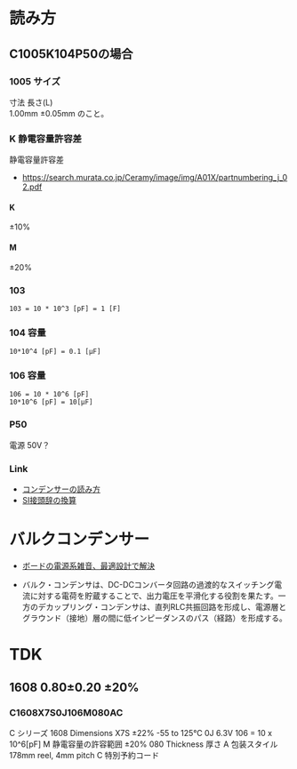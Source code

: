 # 読み方
## C1005K104P50の場合

### 1005 サイズ
寸法
長さ(L)	
1.00mm ±0.05mm
のこと。

### K 静電容量許容差
静電容量許容差
- https://search.murata.co.jp/Ceramy/image/img/A01X/partnumbering_j_02.pdf

#### K
±10%
#### M 
±20%

### 103
```
103 = 10 * 10^3 [pF] = 1 [F]
```

### 104 容量
```
10*10^4 [pF] = 0.1 [μF]
```
### 106 容量
```
106 = 10 * 10^6 [pF]
10*10^6 [pF] = 10[μF]
```

### P50
電源 50V？

### Link
- [コンデンサーの読み方](https://www.jarl.org/Japanese/7_Technical/lib1/konden.htm)
- [SI接頭辞の換算](https://keisan.casio.jp/exec/system/1555310765)

# バルクコンデンサー
- [ボードの電源系雑音、最適設計で解決](https://eetimes.itmedia.co.jp/ee/articles/0712/10/news119_3.html#:~:text=%E3%83%90%E3%83%AB%E3%82%AF%E3%83%BB%E3%82%B3%E3%83%B3%E3%83%87%E3%83%B3%E3%82%B5%E3%81%AF%E3%80%81DC%2D,%EF%BC%88%E7%B5%8C%E8%B7%AF%EF%BC%89%E3%82%92%E5%BD%A2%E6%88%90%E3%81%99%E3%82%8B%E3%80%82)

- バルク・コンデンサは、DC-DCコンバータ回路の過渡的なスイッチング電流に対する電荷を貯蔵することで、出力電圧を平滑化する役割を果たす。一方のデカップリング・コンデンサは、直列RLC共振回路を形成し、電源層とグラウンド（接地）層の間に低インピーダンスのパス（経路）を形成する。

# TDK
## 1608 0.80±0.20 ±20% 
### C1608X7S0J106M080AC
C シリーズ
1608 Dimensions
X7S ±22% -55 to 125℃
0J 6.3V
106 = 10 x 10^6[pF]
M  静電容量の許容範囲 ±20%
080 Thickness 厚さ
A 包装スタイル 178mm reel, 4mm pitch
C 特別予約コード


